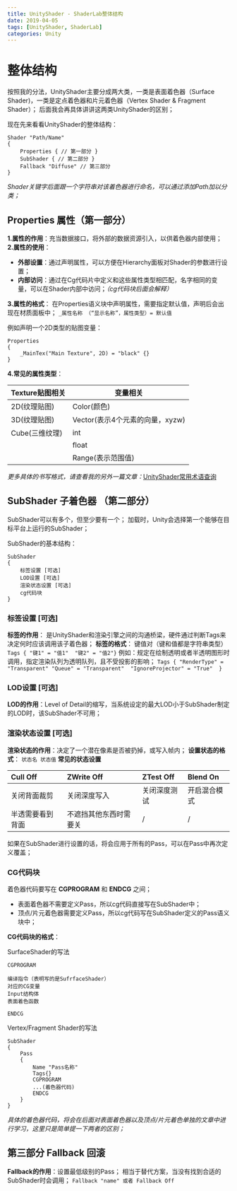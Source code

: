 ```yaml
---
title: UnityShader - ShaderLab整体结构
date: 2019-04-05
tags: [UnityShader, ShaderLab]
categories: Unity
---
```


# 整体结构
按照我的分法，UnityShader主要分成两大类，一类是表面着色器（Surface Shader)，一类是定点着色器和片元着色器（Vertex Shader & Fragment Shader）；
后面我会再具体讲讲这两类UnityShader的区别；

现在先来看看UnityShader的整体结构：
```
Shader "Path/Name"
{
    Properties { // 第一部分 }
    SubShader { // 第二部分 }
    Fallback "Diffuse" // 第三部分
}
```
*Shader关键字后面跟一个字符串对该着色器进行命名，可以通过添加Path加以分类；*

## Properties 属性（第一部分）
**1.属性的作用**：充当数据接口，将外部的数据资源引入，以供着色器内部使用；
**2.属性的使用**：
- **外部设置**：通过声明属性，可以方便在Hierarchy面板对Shader的参数进行设置；
- **内部访问**：通过在Cg代码片中定义和这些属性类型相匹配，名字相同的变量，可以在Shader内部中访问；*（cg代码块后面会解释）*

**3.属性的格式**：
在Properties语义块中声明属性，需要指定默认值，声明后会出现在材质面板中；
`_属性名称 （“显示名称”，属性类型）= 默认值`

例如声明一个2D类型的贴图变量：
```
Properties
{
    _MainTex("Main Texture", 2D) = "black" {}
}
```

**4.常见的属性类型**：

| Texture贴图相关  |变量相关|
| ------------ | ------------ |
| 2D(纹理贴图)|Color(颜色)|
|3D(纹理贴图)|Vector(表示4个元素的向量，xyzw)|
|Cube(三维纹理)| int  | 
||  float |
||  Range(表示范围值) |

*更多具体的书写格式，请查看我的另外一篇文章：*[UnityShader常用术语查询](https://ckhongme.github.io/2019/04-10/UnityShader%20-%20UnityShader%E5%B8%B8%E7%94%A8%E6%9C%AF%E8%AF%AD%E6%9F%A5%E8%AF%A2/)

## SubShader 子着色器 （第二部分）
SubShader可以有多个，但至少要有一个；
加载时，Unity会选择第一个能够在目标平台上运行的SubShader；

SubShader的基本结构：
```
SubShader
{
    标签设置 [可选]
    LOD设置 [可选]
    渲染状态设置 [可选]
    cg代码块
}
```

### 标签设置 [可选]

**标签的作用**：
是UnityShader和渲染引擎之间的沟通桥梁，硬件通过判断Tags来决定何时应该调用该子着色器；
**标签的格式**：
键值对（键和值都是字符串类型）
`Tags { "键1" = "值1"  "键2" = "值2"}`
例如：规定在绘制透明或者半透明图形时调用，指定渲染队列为透明队列，且不受投影的影响；
`Tags { "RenderType" = "Transparent" "Queue" = "Transparent"  "IgnoreProjector" = "True"  }`

### LOD设置 [可选]
**LOD的作用**：Level of Detail的缩写，当系统设定的最大LOD小于SubShader制定的LOD时，该SubShader不可用；

### 渲染状态设置 [可选]
**渲染状态的作用**：决定了一个潜在像素是否被扔掉，或写入帧内；
**设置状态的格式**：
`状态名 状态值`
**常见的状态设置**

| Cull Off  | ZWrite Off  | ZTest Off  | Blend On |
| :------------ | :------------ | :------------ | :------------ |
| 关闭背面裁剪  | 关闭深度写入 | 关闭深度测试  | 开启混合模式 |
| 半透需要看到背面 | 不遮挡其他东西时需要关 | / | / |

如果在SubShader进行设置的话，将会应用于所有的Pass，可以在Pass中再次定义覆盖；

### CG代码块
着色器代码要写在 **CGPROGRAM** 和 **ENDCG** 之间；
- 表面着色器不需要定义Pass，所以cg代码直接写在SubShader中；
- 顶点/片元着色器需要定义Pass，所以cg代码写在SubShader定义的Pass语义块中；

**CG代码块的格式**：

SurfaceShader的写法
```
CGPROGRAM

编译指令（表明写的是SufrfaceShader）
对应的CG变量
Input结构体
表面着色函数

ENDCG
```
Vertex/Fragment Shader的写法
```
SubShader
{
	Pass
	{
		Name "Pass名称"
		Tags{}
		CGPROGRAM
		...(着色器代码)
		ENDCG
	}
}
```
*具体的着色器代码，将会在后面对表面着色器以及顶点/片元着色单独的文章中进行学习，这里只是简单提一下两者的区别；*


## 第三部分   Fallback 回滚
**Fallback的作用**：设置最低级别的Pass；
相当于替代方案，当没有找到合适的SubShader时会调用；
`Fallback "name" 或者 Fallback Off`













